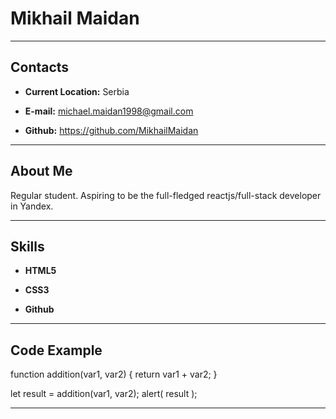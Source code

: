 # Mikhail Maidan

---

## Contacts

- **Current Location:** Serbia
* **E-mail:** michael.maidan1998@gmail.com
+ **Github:** https://github.com/MikhailMaidan
---


## About Me

Regular student. Aspiring to be the full-fledged reactjs/full-stack developer in Yandex.

---

## Skills

- **HTML5** 
* **CSS3** 
+ **Github** 

---

## Code Example

function addition(var1, var2) {
  return var1 + var2;
}

let result = addition(var1, var2);
alert( result );

---



